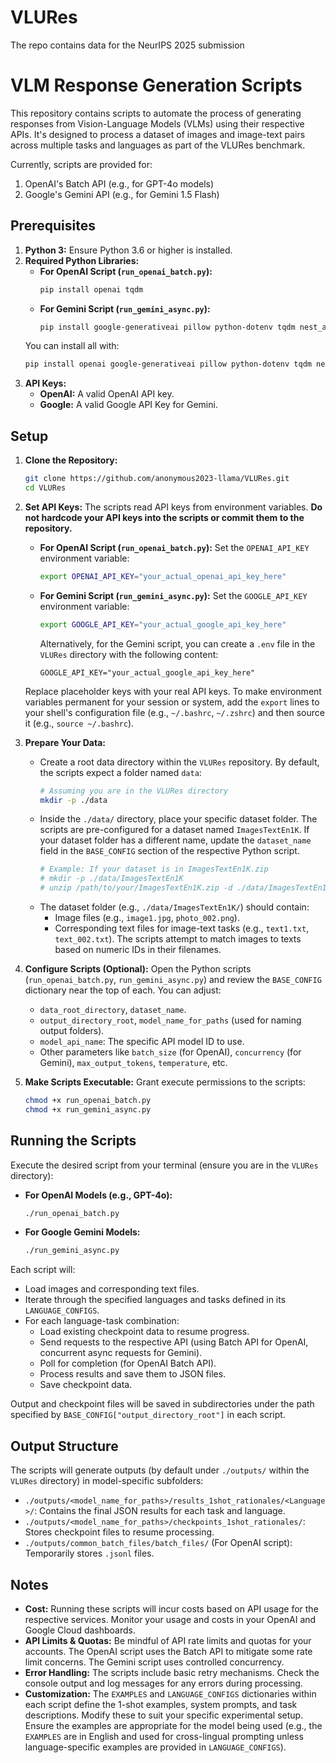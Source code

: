 # VLURes
The repo contains data for the NeurIPS 2025 submission

# VLM Response Generation Scripts

This repository contains scripts to automate the process of generating responses from Vision-Language Models (VLMs) using their respective APIs. It's designed to process a dataset of images and image-text pairs across multiple tasks and languages as part of the VLURes benchmark.

Currently, scripts are provided for:
1.  OpenAI's Batch API (e.g., for GPT-4o models)
2.  Google's Gemini API (e.g., for Gemini 1.5 Flash)

## Prerequisites

1.  **Python 3:** Ensure Python 3.6 or higher is installed.
2.  **Required Python Libraries:**
    *   **For OpenAI Script (`run_openai_batch.py`):**
        ```bash
        pip install openai tqdm
        ```
    *   **For Gemini Script (`run_gemini_async.py`):**
        ```bash
        pip install google-generativeai pillow python-dotenv tqdm nest_asyncio
        ```
    You can install all with:
    ```bash
    pip install openai google-generativeai pillow python-dotenv tqdm nest_asyncio
    ```
3.  **API Keys:**
    *   **OpenAI:** A valid OpenAI API key.
    *   **Google:** A valid Google API Key for Gemini.

## Setup

1.  **Clone the Repository:**
    ```bash
    git clone https://github.com/anonymous2023-llama/VLURes.git
    cd VLURes
    ```

2.  **Set API Keys:**
    The scripts read API keys from environment variables. **Do not hardcode your API keys into the scripts or commit them to the repository.**

    *   **For OpenAI Script (`run_openai_batch.py`):**
        Set the `OPENAI_API_KEY` environment variable:
        ```bash
        export OPENAI_API_KEY="your_actual_openai_api_key_here"
        ```

    *   **For Gemini Script (`run_gemini_async.py`):**
        Set the `GOOGLE_API_KEY` environment variable:
        ```bash
        export GOOGLE_API_KEY="your_actual_google_api_key_here"
        ```
        Alternatively, for the Gemini script, you can create a `.env` file in the `VLURes` directory with the following content:
        ```
        GOOGLE_API_KEY="your_actual_google_api_key_here"
        ```

    Replace placeholder keys with your real API keys. To make environment variables permanent for your session or system, add the `export` lines to your shell's configuration file (e.g., `~/.bashrc`, `~/.zshrc`) and then source it (e.g., `source ~/.bashrc`).

3.  **Prepare Your Data:**
    *   Create a root data directory within the `VLURes` repository. By default, the scripts expect a folder named `data`:
        ```bash
        # Assuming you are in the VLURes directory
        mkdir -p ./data
        ```
    *   Inside the `./data/` directory, place your specific dataset folder. The scripts are pre-configured for a dataset named `ImagesTextEn1K`. If your dataset folder has a different name, update the `dataset_name` field in the `BASE_CONFIG` section of the respective Python script.
        ```bash
        # Example: If your dataset is in ImagesTextEn1K.zip
        # mkdir -p ./data/ImagesTextEn1K
        # unzip /path/to/your/ImagesTextEn1K.zip -d ./data/ImagesTextEn1K/
        ```
    *   The dataset folder (e.g., `./data/ImagesTextEn1K/`) should contain:
        *   Image files (e.g., `image1.jpg`, `photo_002.png`).
        *   Corresponding text files for image-text tasks (e.g., `text1.txt`, `text_002.txt`). The scripts attempt to match images to texts based on numeric IDs in their filenames.

4.  **Configure Scripts (Optional):**
    Open the Python scripts (`run_openai_batch.py`, `run_gemini_async.py`) and review the `BASE_CONFIG` dictionary near the top of each. You can adjust:
    *   `data_root_directory`, `dataset_name`.
    *   `output_directory_root`, `model_name_for_paths` (used for naming output folders).
    *   `model_api_name`: The specific API model ID to use.
    *   Other parameters like `batch_size` (for OpenAI), `concurrency` (for Gemini), `max_output_tokens`, `temperature`, etc.

5.  **Make Scripts Executable:**
    Grant execute permissions to the scripts:
    ```bash
    chmod +x run_openai_batch.py
    chmod +x run_gemini_async.py
    ```

## Running the Scripts

Execute the desired script from your terminal (ensure you are in the `VLURes` directory):

*   **For OpenAI Models (e.g., GPT-4o):**
    ```bash
    ./run_openai_batch.py
    ```

*   **For Google Gemini Models:**
    ```bash
    ./run_gemini_async.py
    ```

Each script will:
*   Load images and corresponding text files.
*   Iterate through the specified languages and tasks defined in its `LANGUAGE_CONFIGS`.
*   For each language-task combination:
    *   Load existing checkpoint data to resume progress.
    *   Send requests to the respective API (using Batch API for OpenAI, concurrent async requests for Gemini).
    *   Poll for completion (for OpenAI Batch API).
    *   Process results and save them to JSON files.
    *   Save checkpoint data.

Output and checkpoint files will be saved in subdirectories under the path specified by `BASE_CONFIG["output_directory_root"]` in each script.

## Output Structure

The scripts will generate outputs (by default under `./outputs/` within the `VLURes` directory) in model-specific subfolders:
*   `./outputs/<model_name_for_paths>/results_1shot_rationales/<Language>/`: Contains the final JSON results for each task and language.
*   `./outputs/<model_name_for_paths>/checkpoints_1shot_rationales/`: Stores checkpoint files to resume processing.
*   `./outputs/common_batch_files/batch_files/` (For OpenAI script): Temporarily stores `.jsonl` files.

## Notes

*   **Cost:** Running these scripts will incur costs based on API usage for the respective services. Monitor your usage and costs in your OpenAI and Google Cloud dashboards.
*   **API Limits & Quotas:** Be mindful of API rate limits and quotas for your accounts. The OpenAI script uses the Batch API to mitigate some rate limit concerns. The Gemini script uses controlled concurrency.
*   **Error Handling:** The scripts include basic retry mechanisms. Check the console output and log messages for any errors during processing.
*   **Customization:** The `EXAMPLES` and `LANGUAGE_CONFIGS` dictionaries within each script define the 1-shot examples, system prompts, and task descriptions. Modify these to suit your specific experimental setup. Ensure the examples are appropriate for the model being used (e.g., the `EXAMPLES` are in English and used for cross-lingual prompting unless language-specific examples are provided in `LANGUAGE_CONFIGS`).
